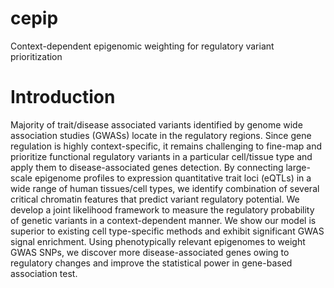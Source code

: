 # cepip
Context-dependent epigenomic weighting for regulatory variant prioritization


# Introduction

Majority of trait/disease associated variants identified by genome wide association studies (GWASs) locate in the regulatory regions. Since gene regulation is highly context-specific, it remains challenging to fine-map and prioritize functional regulatory variants in a particular cell/tissue type and apply them to disease-associated genes detection. By connecting large-scale epigenome profiles to expression quantitative trait loci (eQTLs) in a wide range of human tissues/cell types, we identify combination of several critical chromatin features that predict variant regulatory potential. We develop a joint likelihood framework to measure the regulatory probability of genetic variants in a context-dependent manner. We show our model is superior to existing cell type-specific methods and exhibit significant GWAS signal enrichment. Using phenotypically relevant epigenomes to weight GWAS SNPs, we discover more disease-associated genes owing to regulatory changes and improve the statistical power in gene-based association test.
